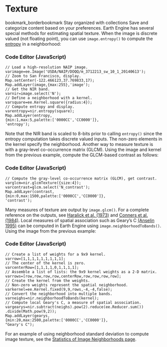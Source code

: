  
#  Texture
bookmark_borderbookmark Stay organized with collections  Save and categorize content based on your preferences. 
Earth Engine has several special methods for estimating spatial texture. When the image is discrete valued (not floating point), you can use `image.entropy()` to compute the [entropy](http://en.wikipedia.org/wiki/Entropy_\(information_theory\)) in a neighborhood:
### Code Editor (JavaScript)
```
// Load a high-resolution NAIP image.
varimage=ee.Image('USDA/NAIP/DOQQ/m_3712213_sw_10_1_20140613');
// Zoom to San Francisco, display.
Map.setCenter(-122.466123,37.769833,17);
Map.addLayer(image,{max:255},'image');
// Get the NIR band.
varnir=image.select('N');
// Define a neighborhood with a kernel.
varsquare=ee.Kernel.square({radius:4});
// Compute entropy and display.
varentropy=nir.entropy(square);
Map.addLayer(entropy,
{min:1,max:5,palette:['0000CC','CC0000']},
'entropy');
```

Note that the NIR band is scaled to 8-bits prior to calling `entropy()` since the entropy computation takes discrete valued inputs. The non-zero elements in the kernel specify the neighborhood.
Another way to measure texture is with a gray-level co-occurrence matrix (GLCM). Using the image and kernel from the previous example, compute the GLCM-based contrast as follows: 
### Code Editor (JavaScript)
```
// Compute the gray-level co-occurrence matrix (GLCM), get contrast.
varglcm=nir.glcmTexture({size:4});
varcontrast=glcm.select('N_contrast');
Map.addLayer(contrast,
{min:0,max:1500,palette:['0000CC','CC0000']},
'contrast');
```

Many measures of texture are output by `image.glcm()`. For a complete reference on the outputs, see [Haralick et al. (1973)](http://ieeexplore.ieee.org/xpls/abs_all.jsp?arnumber=4309314&tag=1) and [Conners et al. (1984)](http://www.sciencedirect.com/science/article/pii/0734189X8490197X).
Local measures of spatial association such as Geary’s C [ (Anselin 1995)](http://onlinelibrary.wiley.com/doi/10.1111/j.1538-4632.1995.tb00338.x/abstract) can be computed in Earth Engine using `image.neighborhoodToBands()`. Using the image from the previous example:
### Code Editor (JavaScript)
```
// Create a list of weights for a 9x9 kernel.
varrow=[1,1,1,1,1,1,1,1,1];
// The center of the kernel is zero.
varcenterRow=[1,1,1,1,0,1,1,1,1];
// Assemble a list of lists: the 9x9 kernel weights as a 2-D matrix.
varrows=[row,row,row,row,centerRow,row,row,row,row];
// Create the kernel from the weights.
// Non-zero weights represent the spatial neighborhood.
varkernel=ee.Kernel.fixed(9,9,rows,-4,-4,false);
// Convert the neighborhood into multiple bands.
varneighs=nir.neighborhoodToBands(kernel);
// Compute local Geary's C, a measure of spatial association.
vargearys=nir.subtract(neighs).pow(2).reduce(ee.Reducer.sum())
.divide(Math.pow(9,2));
Map.addLayer(gearys,
{min:20,max:2500,palette:['0000CC','CC0000']},
"Geary's C");
```

For an example of using neighborhood standard deviation to compute image texture, see the [Statistics of Image Neighborhoods page](https://developers.google.com/earth-engine/guides/reducers_reduce_neighborhood).
